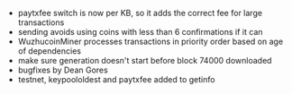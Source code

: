 * paytxfee switch is now per KB, so it adds the correct fee for large transactions
* sending avoids using coins with less than 6 confirmations if it can
* WuzhucoinMiner processes transactions in priority order based on age of dependencies
* make sure generation doesn't start before block 74000 downloaded
* bugfixes by Dean Gores
* testnet, keypoololdest and paytxfee added to getinfo
